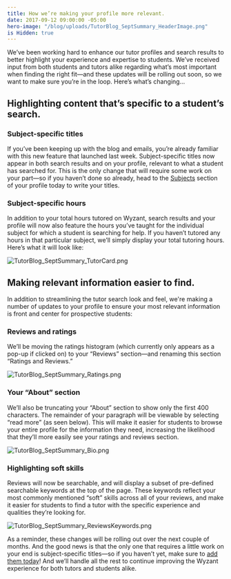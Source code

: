 ```yaml
---
title: How we’re making your profile more relevant.
date: 2017-09-12 09:00:00 -05:00
hero-image: "/blog/uploads/TutorBlog_SeptSummary_HeaderImage.png"
is Hidden: true
---
```


We’ve been working hard to enhance our tutor profiles and search results to better highlight your experience and expertise to students. We’ve received input from both students and tutors alike regarding what’s most important when finding the right fit—and these updates will be rolling out soon, so we want to make sure you’re in the loop. Here’s what’s changing...

## Highlighting content that’s specific to a student’s search.
### Subject-specific titles
If you’ve been keeping up with the blog and emails, you’re already familiar with this new feature that launched last week. Subject-specific titles now appear in both search results and on your profile, relevant to what a student has searched for. This is the only change that will require some work on your part—so if you haven’t done so already, head to the [Subjects](https://www.wyzant.com/tutor/subjects/) section of your profile today to write your titles.

### Subject-specific hours
In addition to your total hours tutored on Wyzant, search results and your profile will now also feature the hours you’ve taught for the individual subject for which a student is searching for help. If you haven’t tutored any hours in that particular subject, we’ll simply display your total tutoring hours. Here’s what it will look like:

![TutorBlog_SeptSummary_TutorCard.png](/blog/uploads/TutorBlog_SeptSummary_TutorCard.png)
 
## Making relevant information easier to find.
In addition to streamlining the tutor search look and feel, we're making a number of updates to your profile to ensure your most relevant information is front and center for prospective students:

### Reviews and ratings
We’ll be moving the ratings histogram (which currently only appears as a pop-up if clicked on) to your “Reviews” section—and renaming this section “Ratings and Reviews.” 

![TutorBlog_SeptSummary_Ratings.png](/blog/uploads/TutorBlog_SeptSummary_Ratings.png)

### Your “About” section
We’ll also be truncating your “About” section to show only the first 400 characters. The remainder of your paragraph will be viewable by selecting “read more” (as seen below). This will make it easier for students to browse your entire profile for the information they need, increasing the likelihood that they’ll more easily see your ratings and reviews section. 

![TutorBlog_SeptSummary_Bio.png](/blog/uploads/TutorBlog_SeptSummary_Bio.png)

### Highlighting soft skills
Reviews will now be searchable, and will display a subset of pre-defined searchable keywords at the top of the page. These keywords reflect your most commonly mentioned “soft” skills across all of your reviews, and make it easier for students to find a tutor with the specific experience and qualities they’re looking for. 

![TutorBlog_SeptSummary_ReviewsKeywords.png](/blog/uploads/TutorBlog_SeptSummary_ReviewsKeywords.png)

As a reminder, these changes will be rolling out over the next couple of months. And the good news is that the only one that requires a little work on your end is subject-specific titles—so if you haven’t yet, make sure to [add them today](https://www.wyzant.com/tutor/subjects/)! And we’ll handle all the rest to continue improving the Wyzant experience for both tutors and students alike.

